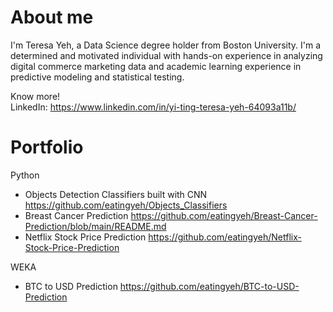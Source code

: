 # About me
I'm Teresa Yeh, a Data Science degree holder from Boston University. I'm a determined and motivated individual with hands-on experience in analyzing digital commerce marketing data and academic learning experience in predictive modeling and statistical testing.

Know more!      
LinkedIn: https://www.linkedin.com/in/yi-ting-teresa-yeh-64093a11b/

# Portfolio
Python
- Objects Detection Classifiers built with CNN
https://github.com/eatingyeh/Objects_Classifiers
- Breast Cancer Prediction
https://github.com/eatingyeh/Breast-Cancer-Prediction/blob/main/README.md
- Netflix Stock Price Prediction
https://github.com/eatingyeh/Netflix-Stock-Price-Prediction


WEKA
- BTC to USD Prediction
https://github.com/eatingyeh/BTC-to-USD-Prediction
